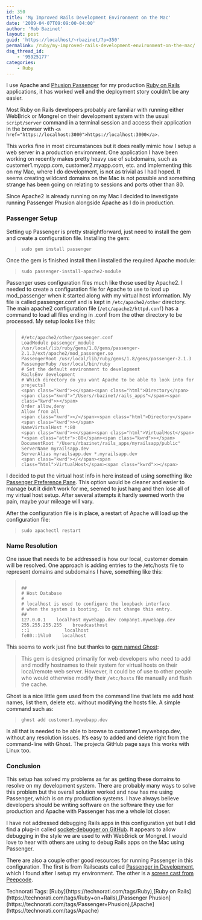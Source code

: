 ```yaml
---
id: 350
title: 'My Improved Rails Development Environment on the Mac'
date: '2009-04-07T09:09:00-04:00'
author: 'Rob Bazinet'
layout: post
guid: 'https://localhost/~rbazinet/?p=350'
permalink: /ruby/my-improved-rails-development-environment-on-the-mac/
dsq_thread_id:
    - '95925177'
categories:
    - Ruby
---
```


I use Apache and [Phusion Passenger](https://www.modrails.com/) for my production [Ruby on Rails](https://rubyonrails.org) applications, it has worked well and the deployment story couldn’t be any easier.

Most Ruby on Rails developers probably are familiar with running either WebBrick or Mongrel on their development system with the usual `script/server` command in a terminal session and access their application in the browser with `<a href="https://localhost:3000">https://localhost:3000</a>.`

This works fine in most circumstances but it does really mimic how I setup a web server in a production environment. One application I have been working on recently makes pretty heavy use of subdomains, such as customer1.myapp.com, customer2.myapp.com, etc. and implementing this on my Mac, where I do development, is not as trivial as I had hoped. It seems creating wildcard domains on the Mac is not possible and something strange has been going on relating to sessions and ports other than 80.

Since Apache2 is already running on my Mac I decided to investigate running Passenger Phusion alongside Apache as I do in production.

### Passenger Setup

Setting up Passenger is pretty straightforward, just need to install the gem and create a configuration file. Installing the gem:

> `sudo gem install passenger`

Once the gem is finished install then I installed the required Apache module:

> `sudo passenger-install-apache2-module`

Passenger uses configuration files much like those used by Apache2. I needed to create a configuration file for Apache to use to load up mod\_passenger when it started along with my virtual host information. My file is called passenger.conf and is kept in `/etc/apache2/other` directory. The main apache2 configuration file (`/etc/apache2/httpd.conf`) has a command to load all files ending in .conf from the other directory to be processed. My setup looks like this:

> ```
> 
> #/etc/apache2/other/passenger.conf
> LoadModule passenger_module /usr/local/lib/ruby/gems/1.8/gems/passenger-2.1.3/ext/apache2/mod_passenger.so
> PassengerRoot /usr/local/lib/ruby/gems/1.8/gems/passenger-2.1.3
> PassengerRuby /usr/local/bin/ruby
> # Set the default environment to development
> RailsEnv development
> # Which directory do you want Apache to be able to look into for projects?
> <span class="kwrd"><</span><span class="html">Directory</span> <span class="kwrd">"/Users/rbazinet/rails_apps"</span><span class="kwrd">></span>
> Order allow,deny
> Allow from all
> <span class="kwrd"></</span><span class="html">Directory</span><span class="kwrd">></span>
> NameVirtualHost *:80
> <span class="kwrd"><</span><span class="html">VirtualHost</span> *<span class="attr">:80</span><span class="kwrd">></span>
> DocumentRoot "/Users/rbazinet/rails_apps/myrailsapp/public"
> ServerName myrailsapp.dev
> ServerAlias myrailsapp.dev *.myrailsapp.dev
> <span class="kwrd"></</span><span class="html">VirtualHost</span><span class="kwrd">></span>
> ```

I decided to put the virtual host info in here instead of using something like [Passenger Preference Pane](https://www.fngtps.com/passenger-preference-pane). This option would be cleaner and easier to manage but it didn’t work for me, seemed to just hang and then lose all of my virtual host setup. After several attempts it hardly seemed worth the pain, maybe your mileage will vary.

After the configuration file is in place, a restart of Apache will load up the configuration file:

> `sudo apachectl restart`

### Name Resolution

One issue that needs to be addressed is how our local, customer domain will be resolved. One approach is adding entries to the /etc/hosts file to represent domains and subdomains I have, something like this:

> ```
> 
> ##
> # Host Database
> #
> # localhost is used to configure the loopback interface
> # when the system is booting.  Do not change this entry.
> ##
> 127.0.0.1    localhost mywebapp.dev company1.mywebapp.dev
> 255.255.255.255    broadcasthost
> ::1             localhost
> fe80::1%lo0    localhost
> ```

This seems to work just fine but thanks to [gem named Ghost](https://github.com/bjeanes/ghost/tree/master):

> This gem is designed primarily for web developers who need to add and modify hostnames to their system for virtual hosts on their local/remote web server. However, it could be of use to other people who would otherwise modify their `/etc/hosts` file manually and flush the cache.

Ghost is a nice little gem used from the command line that lets me add host names, list them, delete etc. without modifying the hosts file. A simple command such as:

> `ghost add customer1.mywebapp.dev`

Is all that is needed to be able to browse to customer1.mywebapp.dev, without any resolution issues. It’s easy to added and delete right from the command-line with Ghost. The projects GitHub page says this works with Linux too.

### Conclusion

This setup has solved my problems as far as getting these domains to resolve on my development system. There are probably many ways to solve this problem but the overall solution worked and now has me using Passenger, which is on my production systems. I have always believe developers should be writing software on the software they use for production and Apache with Passenger has me a whole lot closer.

I have not addressed debugging Rails apps in this configuration yet but I did find a plug-in called [socket-debugger on GitHub](https://github.com/ddollar/socket-debugger/tree/master). It appears to allow debugging in the style we are used to with WebBrick or Mongrel. I would love to hear with others are using to debug Rails apps on the Mac using Passenger.

There are also a couple other good resources for running Passenger in this configuration. The first is from Railscasts called [Passenger in Development](https://railscasts.com/episodes/122-passenger-in-development), which I found after I setup my environment. The other is a [screen cast from Peepcode](https://peepcode.com/products/phusion-passenger).

<div class="wlWriterEditableSmartContent" id="scid:0767317B-992E-4b12-91E0-4F059A8CECA8:fc2e4977-8110-4bf7-a9a7-d53c0183247d" style="margin: 0px; padding: 0px; display: inline; float: none;">Technorati Tags: [Ruby](https://technorati.com/tags/Ruby),[Ruby on Rails](https://technorati.com/tags/Ruby+on+Rails),[Passenger Phusion](https://technorati.com/tags/Passenger+Phusion),[Apache](https://technorati.com/tags/Apache)</div>